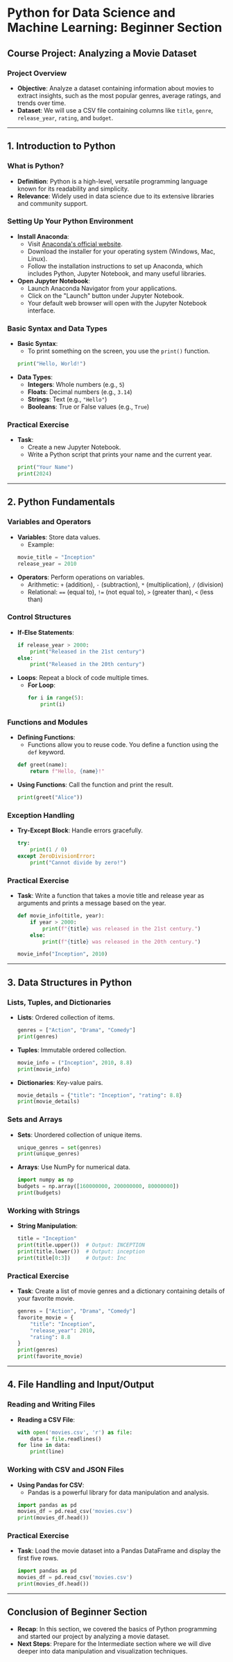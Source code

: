 
# Python for Data Science and Machine Learning: Beginner Section

## Course Project: Analyzing a Movie Dataset

### Project Overview
- **Objective**: Analyze a dataset containing information about movies to extract insights, such as the most popular genres, average ratings, and trends over time.
- **Dataset**: We will use a CSV file containing columns like `title`, `genre`, `release_year`, `rating`, and `budget`.

---

## 1. Introduction to Python

### What is Python?
- **Definition**: Python is a high-level, versatile programming language known for its readability and simplicity.
- **Relevance**: Widely used in data science due to its extensive libraries and community support.

### Setting Up Your Python Environment
- **Install Anaconda**: 
  - Visit [Anaconda's official website](https://www.anaconda.com/products/distribution).
  - Download the installer for your operating system (Windows, Mac, Linux).
  - Follow the installation instructions to set up Anaconda, which includes Python, Jupyter Notebook, and many useful libraries.
- **Open Jupyter Notebook**: 
  - Launch Anaconda Navigator from your applications.
  - Click on the "Launch" button under Jupyter Notebook.
  - Your default web browser will open with the Jupyter Notebook interface.

### Basic Syntax and Data Types
- **Basic Syntax**: 
  - To print something on the screen, you use the `print()` function.
  ```python
  print("Hello, World!")
  ```
- **Data Types**:
  - **Integers**: Whole numbers (e.g., `5`)
  - **Floats**: Decimal numbers (e.g., `3.14`)
  - **Strings**: Text (e.g., `"Hello"`)
  - **Booleans**: True or False values (e.g., `True`)

### Practical Exercise
- **Task**: 
  - Create a new Jupyter Notebook.
  - Write a Python script that prints your name and the current year.
  ```python
  print("Your Name")
  print(2024)
  ```

---

## 2. Python Fundamentals

### Variables and Operators
- **Variables**: Store data values. 
  - Example:
  ```python
  movie_title = "Inception"
  release_year = 2010
  ```
- **Operators**: Perform operations on variables.
  - Arithmetic: `+` (addition), `-` (subtraction), `*` (multiplication), `/` (division)
  - Relational: `==` (equal to), `!=` (not equal to), `>` (greater than), `<` (less than)

### Control Structures
- **If-Else Statements**:
  ```python
  if release_year > 2000:
      print("Released in the 21st century")
  else:
      print("Released in the 20th century")
  ```
- **Loops**: Repeat a block of code multiple times.
  - **For Loop**:
    ```python
    for i in range(5):
        print(i)
    ```

### Functions and Modules
- **Defining Functions**:
  - Functions allow you to reuse code. You define a function using the `def` keyword.
  ```python
  def greet(name):
      return f"Hello, {name}!"
  ```
- **Using Functions**: Call the function and print the result.
  ```python
  print(greet("Alice"))
  ```

### Exception Handling
- **Try-Except Block**: Handle errors gracefully.
  ```python
  try:
      print(1 / 0)
  except ZeroDivisionError:
      print("Cannot divide by zero!")
  ```

### Practical Exercise
- **Task**: Write a function that takes a movie title and release year as arguments and prints a message based on the year.
  ```python
  def movie_info(title, year):
      if year > 2000:
          print(f"{title} was released in the 21st century.")
      else:
          print(f"{title} was released in the 20th century.")
  
  movie_info("Inception", 2010)
  ```

---

## 3. Data Structures in Python

### Lists, Tuples, and Dictionaries
- **Lists**: Ordered collection of items.
  ```python
  genres = ["Action", "Drama", "Comedy"]
  print(genres)
  ```
- **Tuples**: Immutable ordered collection.
  ```python
  movie_info = ("Inception", 2010, 8.8)
  print(movie_info)
  ```
- **Dictionaries**: Key-value pairs.
  ```python
  movie_details = {"title": "Inception", "rating": 8.8}
  print(movie_details)
  ```

### Sets and Arrays
- **Sets**: Unordered collection of unique items.
  ```python
  unique_genres = set(genres)
  print(unique_genres)
  ```
- **Arrays**: Use NumPy for numerical data.
  ```python
  import numpy as np
  budgets = np.array([160000000, 200000000, 80000000])
  print(budgets)
  ```

### Working with Strings
- **String Manipulation**:
  ```python
  title = "Inception"
  print(title.upper())  # Output: INCEPTION
  print(title.lower())  # Output: inception
  print(title[0:3])     # Output: Inc
  ```

### Practical Exercise
- **Task**: Create a list of movie genres and a dictionary containing details of your favorite movie.
  ```python
  genres = ["Action", "Drama", "Comedy"]
  favorite_movie = {
      "title": "Inception",
      "release_year": 2010,
      "rating": 8.8
  }
  print(genres)
  print(favorite_movie)
  ```

---

## 4. File Handling and Input/Output

### Reading and Writing Files
- **Reading a CSV File**:
  ```python
  with open('movies.csv', 'r') as file:
      data = file.readlines()
  for line in data:
      print(line)
  ```

### Working with CSV and JSON Files
- **Using Pandas for CSV**:
  - Pandas is a powerful library for data manipulation and analysis.
  ```python
  import pandas as pd
  movies_df = pd.read_csv('movies.csv')
  print(movies_df.head())
  ```

### Practical Exercise
- **Task**: Load the movie dataset into a Pandas DataFrame and display the first five rows.
  ```python
  import pandas as pd
  movies_df = pd.read_csv('movies.csv')
  print(movies_df.head())
  ```

---

## Conclusion of Beginner Section
- **Recap**: In this section, we covered the basics of Python programming and started our project by analyzing a movie dataset.
- **Next Steps**: Prepare for the Intermediate section where we will dive deeper into data manipulation and visualization techniques.